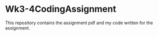 # Wk3-4CodingAssignment
This repository contains the assignment pdf and my code written for the assignment.

